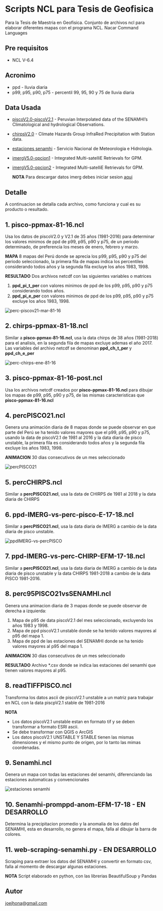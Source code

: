# Scripts NCL para Tesis de Geofisica

Para la Tesis de Maestria en Geofisica.
Conjunto de archivos ncl para elaborar diferentes mapas con el programa NCL.
Nacar Command Languages

## Pre requisitos 

* NCL V-6.4

## Acronimo

* ppd - lluvia diaria
* p99, p95, p90, p75 - percentil 99, 95, 90 y 75 de lluvia diaria

## Data Usada

* [piscoV2.0-piscoV2.1](https://www.senamhi.gob.pe/?p=observacion-de-inundaciones) - Peruvian Interpolated data of the SENAMHI’s Climatological and hydrological Observations.
* [chirpsV2.0](http://chg.geog.ucsb.edu/data/chirps/#_Data) - Climate Hazards Group InfraRed Precipitation with Station data.
* [estaciones senamhi](https://www.senamhi.gob.pe/?&p=estaciones) - Servicio Nacional de Meteorologia e Hidrologia.
* [imergV5.0-opcion1](https://disc.gsfc.nasa.gov/) - Integrated Multi-satelliE Retrievals for GPM.
* [imergV5.0-opcion2](https://disc.gsfc.nasa.gov/SSW/#keywords=) - Integrated Multi-satelliE Retrievals for GPM.

    **NOTA** Para descargar datos imerg debes iniciar sesion [aqui](https://urs.earthdata.nasa.gov/home) 

## Detalle

A continuacion se detalla cada archivo, como funciona y cual es su producto o resultado.

## 1. pisco-ppmax-81-16.ncl

Usa los datos de piscoV2.0 y V2.1 de 35 años (1981-2016) para determinar los valores minimos de ppd de p99, p95, p90 y p75, de un periodo determinado, de preferencia los meses de enero, febrero y marzo.

**MAPA** 8 mapas del Perú donde se aprecia los p99, p95, p90 y p75 del periodo seleccionado, la primera fila de mapas indica los percentiles considerando todos años y la segunda fila excluye los años 1983, 1998.

**RESULTADO** Dos archivos netcdf con las siguientes variables o matrices
1. **ppd_pi_t_per** con valores minimos de ppd de los p99, p95, p90 y p75 considerando todos años.
2. **ppd_pi_e_per** con valores minimos de ppd de los p99, p95, p90 y p75 excluye los años 1983, 1998.

![perc-piscov21-mar-81-16](https://user-images.githubusercontent.com/22982346/52011043-f67af300-24a4-11e9-8040-2dda58a7b1a4.png)

## 2. chirps-ppmax-81-18.ncl

Similar a **pisco-ppmax-81-16.ncl**, usa la data chirps de 38 años (1981-2018) para el analisis, en la segunda fila de mapas excluye ademas el año 2017. Las variables del archivo netcdf se denominan **ppd_ch_t_per** y **ppd_ch_e_per**

![perc-chirps-ene-81-16](https://user-images.githubusercontent.com/22982346/52011164-3e9a1580-24a5-11e9-9e1b-a08d44d77038.png)

## 3. pisco-ppmax-81-16-post.ncl

Usa los archivos netcdf creados por **pisco-ppmax-81-16.ncl** para dibujar los mapas de p99, p95, p90 y p75, de las mismas caracteristicas que **pisco-ppmax-81-16.ncl**

## 4. percPISCO21.ncl

Genera una animación diaria de 8 mapas donde se puede observar en que parte del Perú se ha tenido valores mayores que el p99, p95, p90 y p75, usando la data de piscoV2.1 de 1981 al 2016 y la data diaria de pisco unstable, la primera fila es considerando todos años y la segunda fila excluye los años 1983, 1998.

**ANIMACION** 30 dias consecutivos de un mes seleccionado

![percPISCO21](https://user-images.githubusercontent.com/22982346/52011071-0561a580-24a5-11e9-92d2-0213fc76f0fb.png)


## 5. percCHIRPS.ncl

Similar a **percPISCO21.ncl**, usa la data de CHIRPS de 1981 al 2018 y la data diaria de CHIRPS

## 6. ppd-IMERG-vs-perc-pisco-E-17-18.ncl

Similar a **percPISCO21.ncl**, usa la data diaria de IMERG a cambio de la data diaria de pisco unstable.

![ppdIMERG-vs-percPISCO](https://user-images.githubusercontent.com/22982346/52011145-3346ea00-24a5-11e9-9327-1272b0ed58e7.png)

## 7. ppd-IMERG-vs-perc-CHIRP-EFM-17-18.ncl

Similar a **percPISCO21.ncl**, usa la data diaria de IMERG a cambio de la data diaria de pisco unstable y la data CHIRPS 1981-2018 a cambio de la data PISCO 1981-2016.

## 8. perc95PISCO21vsSENAMHI.ncl

Genera una animacion diaria de 3 mapas donde se puede observar de derecha a izquierda:
1. Mapa de p95 de data piscoV2.1 del mes seleccionado, excluyendo los años 1983 y 1998.
2. Mapa de ppd piscoV2.1 unstable donde se ha tenido valores mayores al p95 del mapa 1.
3. Mapa de ppd de las estaciones del SENAMHI donde se ha tenido valores mayores al p95 del mapa 1.

**ANIMACION** 30 dias consecutivos de un mes seleccionado

**RESULTADO** Archivo *.csv donde se indica las estaciones del senamhi que tienen valores mayores al p95.

## 8. readTIFFPISCO.ncl

Transforma los datos ascii de piscoV2.1 unstable a un matriz para trabajar en NCL con la data piscpV2.1 stable de 1981-2016

**NOTA** 
* Los datos piscoV2.1 unstable estan en formato tif y se deben transformar a formato ESRI ascii.
* Se debe transformar con QGIS o ArcGIS
* Los datos piscoV2.1 UNSTABLE Y STABLE tienen las mismas dimensiones y el mismo punto de origen, por lo tanto las mimas coordenadas.

## 9. Senamhi.ncl

Genera un mapa con todas las estaciones del senamhi, diferenciando las estaciones automaticas y convencionales

![estaciones senamhi](https://user-images.githubusercontent.com/22982346/52013922-45785680-24ac-11e9-86fc-9fc98eec59df.png)

## 10. Senamhi-promppd-anom-EFM-17-18 - EN DESARROLLO

Determina la precipitacion promedio y la anomalia de los datos del SENAMHI, esta en desarrollo, no genera el mapa, falla al dibujar la barra de colores.

## 11. web-scraping-senamhi.py - EN DESARROLLO

Scraping para extraer los datos del SENAMHI y convertir en formato csv, falla al momento de descargar algunas estaciones. 

**NOTA** Script elaborado en python, con las librerias BeautifulSoup y Pandas 

## Autor

joejhona@gmail.com
